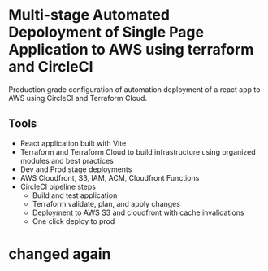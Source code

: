 # Multi-stage Automated Depoloyment of Single Page Application to AWS using terraform and CircleCI

Production grade configuration of automation deployment of a react app to AWS using CircleCI and Terraform Cloud.

## Tools

- React application built with Vite
- Terraform and Terraform Cloud to build infrastructure using organized modules and best practices
- Dev and Prod stage deployments
- AWS Cloudfront, S3, IAM, ACM, Cloudfront Functions
- CircleCI pipeline steps
  - Build and test application
  - Terraform validate, plan, and apply changes
  - Deployment to AWS S3 and cloudfront with cache invalidations
  - One click deploy to prod

# changed again
